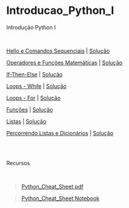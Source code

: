 # Introducao_Python_I
Introdução Python I

<br/>

[Hello e Comandos Sequenciais](https://colab.research.google.com/github.com/Rogerio-mack/Introducao_Python_I/Python__Hello.ipynb) | 
[Solução](https://colab.research.google.com/github.com/Rogerio-mack/Introducao_Python_I/Python__Hello_solucao.ipynb)  

[Operadores e Funções Matemáticas](https://colab.research.google.com/github.com/Rogerio-mack/Introducao_Python_I/Python__Ope_Mate.ipynb) | 
[Solução](https://colab.research.google.com/github.com/Rogerio-mack/Introducao_Python_I/Python__Ope_Mate_solucao.ipynb) 

[If-Then-Else](https://colab.research.google.com/github.com/Rogerio-mack/Introducao_Python_I/Python__IF.ipynb) | 
[Solução](https://colab.research.google.com/github.com/Rogerio-mack/Introducao_Python_I/Python__IF_solucao.ipynb) 

[Loops - While](https://colab.research.google.com/github.com/Rogerio-mack/Introducao_Python_I/Python__loops1.ipynb) | 
[Solução](https://colab.research.google.com/github.com/Rogerio-mack/Introducao_Python_I/Python__loops1_solucao.ipynb) 

[Loops - For](https://colab.research.google.com/github.com/Rogerio-mack/Introducao_Python_I/Python__loops2.ipynb) | 
[Solução](https://colab.research.google.com/github.com/Rogerio-mack/Introducao_Python_I/Python__loops2_solucao.ipynb)

[Funções](https://colab.research.google.com/github.com/Rogerio-mack/Introducao_Python_I/Python__Funcao.ipynb) | 
[Solução](https://colab.research.google.com/github.com/Rogerio-mack/Introducao_Python_I/Python__Funcao_solucao.ipynb)

[Listas](https://colab.research.google.com/github.com/Rogerio-mack/Introducao_Python_I/Python__Listas.ipynb) | 
[Solução](https://colab.research.google.com/github.com/Rogerio-mack/Introducao_Python_I/Python__Listas_solucao.ipynb)

[Percorrendo Listas e Dicionários](https://colab.research.google.com/github.com/Rogerio-mack/Introducao_Python_I/Python___percorrendo_listas_e_dict.ipynb) | 
[Solução](https://colab.research.google.com/github.com/Rogerio-mack/Introducao_Python_I/Python___percorrendo_listas_e_dict.ipynb) 

<br/>

<br/>

Recursos

<br/>

> [Python_Cheat_Sheet pdf](https://github.com/Rogerio-mack/Analise-de-Dados/blob/main/Python%20Cheat%20Sheet.pdf)

> [Python_Cheat_Sheet Notebook](https://colab.research.google.com/github/Rogerio-mack/Analise-de-Dados/blob/main/Python_Cheat_Sheet.ipynb)
